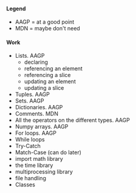 #### Legend
- AAGP = at a good point
- MDN = maybe don't need

#### Work
- Lists. AAGP
  - declaring
  - referencing an element
  - referencing a slice
  - updating an element
  - updating a slice
- Tuples. AAGP
- Sets. AAGP
- Dictionaries. AAGP
- Comments. MDN
- All the operators on the different types. AAGP
- Numpy arrays. AAGP
- For loops. AAGP
- While loops
- Try-Catch
- Match-Case (can do later)
- import math library
- the time library
- multiprocessing library
- file handling
- Classes
